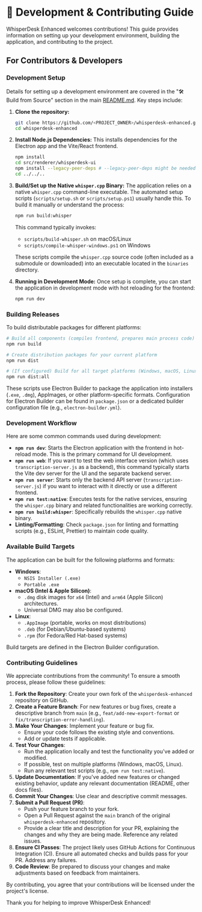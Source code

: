 # 🚀 Development & Contributing Guide

WhisperDesk Enhanced welcomes contributions! This guide provides information on setting up your development environment, building the application, and contributing to the project.

## For Contributors & Developers

### Development Setup
Details for setting up a development environment are covered in the "🛠️ Build from Source" section in the main [README.md](../README.md#️-build-from-source). Key steps include:

1.  **Clone the repository:**
    ```bash
    git clone https://github.com/<PROJECT_OWNER>/whisperdesk-enhanced.git
    cd whisperdesk-enhanced
    ```
2.  **Install Node.js Dependencies:**
    This installs dependencies for the Electron app and the Vite/React frontend.
    ```bash
    npm install
    cd src/renderer/whisperdesk-ui
    npm install --legacy-peer-deps # --legacy-peer-deps might be needed for some UI library compatibility
    cd ../../..
    ```
3.  **Build/Set up the Native `whisper.cpp` Binary:**
    The application relies on a native `whisper.cpp` command-line executable. The automated setup scripts (`scripts/setup.sh` or `scripts/setup.ps1`) usually handle this.
    To build it manually or understand the process:
    ```bash
    npm run build:whisper
    ```
    This command typically invokes:
    *   `scripts/build-whisper.sh` on macOS/Linux
    *   `scripts/compile-whisper-windows.ps1` on Windows

    These scripts compile the `whisper.cpp` source code (often included as a submodule or downloaded) into an executable located in the `binaries` directory.

4.  **Running in Development Mode:**
    Once setup is complete, you can start the application in development mode with hot reloading for the frontend:
    ```bash
    npm run dev
    ```

### Building Releases
To build distributable packages for different platforms:

```bash
# Build all components (compiles frontend, prepares main process code)
npm run build

# Create distribution packages for your current platform
npm run dist

# (If configured) Build for all target platforms (Windows, macOS, Linux)
npm run dist:all
```
These scripts use Electron Builder to package the application into installers (`.exe`, `.dmg`), AppImages, or other platform-specific formats. Configuration for Electron Builder can be found in `package.json` or a dedicated builder configuration file (e.g., `electron-builder.yml`).

### Development Workflow
Here are some common commands used during development:

*   **`npm run dev`**: Starts the Electron application with the frontend in hot-reload mode. This is the primary command for UI development.
*   **`npm run web`**: If you want to test the web interface version (which uses `transcription-server.js` as a backend), this command typically starts the Vite dev server for the UI and the separate backend server.
*   **`npm run server`**: Starts only the backend API server (`transcription-server.js`) if you want to interact with it directly or use a different frontend.
*   **`npm run test:native`**: Executes tests for the native services, ensuring the `whisper.cpp` binary and related functionalities are working correctly.
*   **`npm run build:whisper`**: Specifically rebuilds the `whisper.cpp` native binary.
*   **Linting/Formatting**: Check `package.json` for linting and formatting scripts (e.g., ESLint, Prettier) to maintain code quality.

### Available Build Targets
The application can be built for the following platforms and formats:

*   **Windows**:
    *   `NSIS Installer (.exe)`
    *   `Portable .exe`
*   **macOS (Intel & Apple Silicon)**:
    *   `.dmg` disk images for `x64` (Intel) and `arm64` (Apple Silicon) architectures.
    *   Universal DMG may also be configured.
*   **Linux**:
    *   `.AppImage` (portable, works on most distributions)
    *   `.deb` (for Debian/Ubuntu-based systems)
    *   `.rpm` (for Fedora/Red Hat-based systems)

Build targets are defined in the Electron Builder configuration.

### Contributing Guidelines

We appreciate contributions from the community! To ensure a smooth process, please follow these guidelines:

1.  **Fork the Repository**: Create your own fork of the `whisperdesk-enhanced` repository on GitHub.
2.  **Create a Feature Branch**: For new features or bug fixes, create a descriptive branch from `main` (e.g., `feat/add-new-export-format` or `fix/transcription-error-handling`).
3.  **Make Your Changes**: Implement your feature or bug fix.
    *   Ensure your code follows the existing style and conventions.
    *   Add or update tests if applicable.
4.  **Test Your Changes**:
    *   Run the application locally and test the functionality you've added or modified.
    *   If possible, test on multiple platforms (Windows, macOS, Linux).
    *   Run any relevant test scripts (e.g., `npm run test:native`).
5.  **Update Documentation**: If you've added new features or changed existing behavior, update any relevant documentation (README, other docs files).
6.  **Commit Your Changes**: Use clear and descriptive commit messages.
7.  **Submit a Pull Request (PR)**:
    *   Push your feature branch to your fork.
    *   Open a Pull Request against the `main` branch of the original `whisperdesk-enhanced` repository.
    *   Provide a clear title and description for your PR, explaining the changes and why they are being made. Reference any related issues.
8.  **Ensure CI Passes**: The project likely uses GitHub Actions for Continuous Integration (CI). Ensure all automated checks and builds pass for your PR. Address any failures.
9.  **Code Review**: Be prepared to discuss your changes and make adjustments based on feedback from maintainers.

By contributing, you agree that your contributions will be licensed under the project's license.

Thank you for helping to improve WhisperDesk Enhanced!
